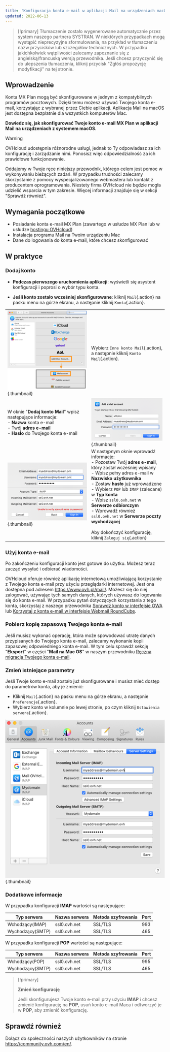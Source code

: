 ```yaml
---
title: 'Konfiguracja konta e-mail w aplikacji Mail na urządzeniach macOS'
updated: 2022-06-13
---
```


> [!primary]
> Tłumaczenie zostało wygenerowane automatycznie przez system naszego partnera SYSTRAN. W niektórych przypadkach mogą wystąpić nieprecyzyjne sformułowania, na przykład w tłumaczeniu nazw przycisków lub szczegółów technicznych. W przypadku jakichkolwiek wątpliwości zalecamy zapoznanie się z angielską/francuską wersją przewodnika. Jeśli chcesz przyczynić się do ulepszenia tłumaczenia, kliknij przycisk "Zgłóś propozycję modyfikacji" na tej stronie.
>

## Wprowadzenie

Konta MX Plan mogą być skonfigurowane w jednym z kompatybilnych programów pocztowych. Dzięki temu możesz używać Twojego konta e-mail, korzystając z wybranej przez Ciebie aplikacji. Aplikacja Mail na macOS jest dostępna bezpłatnie dla wszystkich komputerów Mac.

**Dowiedz się, jak skonfigurować Twoje konto e-mail MX Plan w aplikacji Mail na urządzeniach z systemem macOS.**

> [!warning]
>
> OVHcloud udostępnia różnorodne usługi, jednak to Ty odpowiadasz za ich konfigurację i zarządzanie nimi. Ponosisz więc odpowiedzialność za ich prawidłowe funkcjonowanie.
> 
> Oddajemy w Twoje ręce niniejszy przewodnik, którego celem jest pomoc w wykonywaniu bieżących zadań. W przypadku trudności zalecamy skorzystanie z pomocy wyspecjalizowanego webmastera lub kontakt z producentem oprogramowania. Niestety firma OVHcloud nie będzie mogła udzielić wsparcia w tym zakresie. Więcej informacji znajduje się w sekcji "Sprawdź również".
> 

## Wymagania początkowe

- Posiadanie konta e-mail MX Plan (zawartego w usłudze MX Plan lub w usłudze [hostingu OVHcloud](https://www.ovhcloud.com/pl/web-hosting/))
- Instalacja programu Mail na Twoim urządzeniu Mac
- Dane do logowania do konta e-mail, które chcesz skonfigurować
 
## W praktyce

### Dodaj konto

- **Podczas pierwszego uruchomienia aplikacji**: wyświetli się asystent konfiguracji i poprosi o wybór typu konta.

- **Jeśli konto zostało wcześniej skonfigurowane**: kliknij `Mail`{.action} na pasku menu na górze ekranu, a następnie kliknij `Konta`{.action}.

| | |
|---|---|
|![mailmac](images/mail-mac-mxplan01.png){.thumbnail}|Wybierz `Inne konto Mail`{.action}, a następnie kliknij `Konto Mail`{.action}.|
|W oknie "**Dodaj konto Mail**" wpisz następujące informacje: <br>- **Nazwa** konta e-mail <br>- Twój **adres e-mail** <br>- **Hasło** do Twojego konta e-mail |![mailmac](images/mail-mac-mxplan02.png){.thumbnail}|
|![mailmac](images/mail-mac-mxplan03.png){.thumbnail}|W następnym oknie wprowadź informacje: <br>- Pozostaw Twój **adres e-mail**, który został wcześniej wpisany <br>- Wpisz pełny adres e-mail w **Nazwisko użytkownika** <br>- Zostaw **hasło** już wprowadzone <br>- Wybierz `POP` lub `IMAP` (zalecane) w **Typ konta**<br>- Wpisz `ssl0.ovh.net` w **Serwerze odbiorczym** <br>- Wprowadź również `ssl0.ovh.net` w **Serwerze poczty wychodzącej**<br><br>Aby dokończyć konfigurację, kliknij `Zaloguj się`{.action}|

### Użyj konta e-mail

Po zakończeniu konfiguracji konto jest gotowe do użytku. Możesz teraz zacząć wysyłać i odbierać wiadomości.

OVHcloud oferuje również aplikację internetową umożliwiającą korzystanie z Twojego konta e-mail przy użyciu przeglądarki internetowej. Jest ona dostępna pod adresem <https://www.ovh.pl/mail/>. Możesz się do niej zalogować, używając tych samych danych, których używasz do logowania się do konta e-mail. W przypadku pytań dotyczących korzystania z tego konta, skorzystaj z naszego przewodnika [Sprawdź konto w interfejsie OWA](/pages/web_cloud/email_and_collaborative_solutions/using_the_outlook_web_app_webmail/email_owa) lub [Korzystaj z konta e-mail w interfejsie Webmail RoundCube](/pages/web_cloud/email_and_collaborative_solutions/mx_plan/email_roundcube).

### Pobierz kopię zapasową Twojego konta e-mail

Jeśli musisz wykonać operację, która może spowodować utratę danych przypisanych do Twojego konta e-mail, zalecamy wykonanie kopii zapasowej odpowiedniego konta e-mail. W tym celu sprawdź sekcję "**Eksport**" w części "**Mail na Mac OS**" w naszym przewodniku [Ręczna migracja Twojego konta e-mail](/pages/web/emails/manual_email_migration#eksport).

### Zmień istniejące parametry

Jeśli Twoje konto e-mail zostało już skonfigurowane i musisz mieć dostęp do parametrów konta, aby je zmienić:

- Kliknij `Mail`{.action} na pasku menu na górze ekranu, a następnie `Preferencje`{.action}.
- Wybierz konto w kolumnie po lewej stronie, po czym kliknij `Ustawienia serwera`{.action}.

![mailmac](images/mail-mac-mxplan04.png){.thumbnail}

### Dodatkowe informacje

W przypadku konfiguracji **IMAP** wartości są następujące:

|Typ serwera|Nazwa serwera|Metoda szyfrowania|Port|
|---|---|---|---|
|Wchodzący(IMAP)|ssl0.ovh.net|SSL/TLS|993|
|Wychodzący(SMTP)|ssl0.ovh.net|SSL/TLS|465|

W przypadku konfiguracji **POP** wartości są następujące:

|Typ serwera|Nazwa serwera|Metoda szyfrowania|Port|
|---|---|---|---|
|Wchodzący(POP)|ssl0.ovh.net|SSL/TLS|995|
|Wychodzący(SMTP)|ssl0.ovh.net|SSL/TLS|465|

> [!primary]
>
> **Zmień konfigurację**
>
> Jeśli skonfigurujesz Twoje konto e-mail przy użyciu **IMAP** i chcesz zmienić konfigurację na **POP**, usuń konto e-mail Maca i odtworzyć je w **POP**, aby zmienić konfigurację.

## Sprawdź również
 
Dołącz do społeczności naszych użytkowników na stronie <https://community.ovh.com/en/>.
